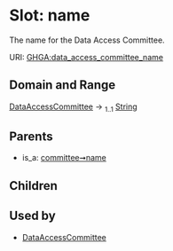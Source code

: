 
# Slot: name


The name for the Data Access Committee.

URI: [GHGA:data_access_committee_name](https://w3id.org/GHGA/data_access_committee_name)


## Domain and Range

[DataAccessCommittee](DataAccessCommittee.md) &#8594;  <sub>1..1</sub> [String](types/String.md)

## Parents

 *  is_a: [committee➞name](committee_name.md)

## Children


## Used by

 * [DataAccessCommittee](DataAccessCommittee.md)
